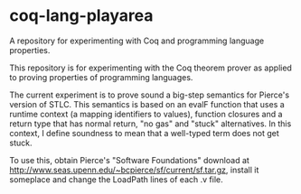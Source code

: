 # coq-lang-playarea
A repository for experimenting with Coq and programming language properties.

This repository is for experimenting with the Coq theorem prover as applied to
proving properties of programming languages.

The current experiment is to prove sound a big-step semantics for Pierce's
version of STLC. This semantics is based on an evalF function that uses a
runtime context (a mapping identifiers to values), function closures and a
return type that has normal return, "no gas" and "stuck" alternatives. In this
context, I define soundness to mean that a well-typed term does not get stuck.

To use this, obtain Pierce's "Software Foundations" download at
http://www.seas.upenn.edu/~bcpierce/sf/current/sf.tar.gz,
install it someplace and change the LoadPath lines of each .v file.
